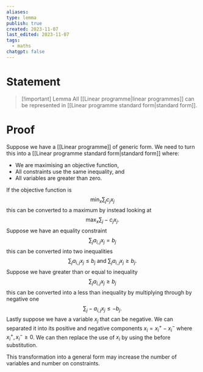 ```yaml
---
aliases: 
type: lemma
publish: true
created: 2023-11-07
last_edited: 2023-11-07
tags:
  - maths
chatgpt: false
---
```

# Statement

> [!important] Lemma
> All [[Linear programme|linear programmes]] can be represented in [[Linear programme standard form|standard form]].

# Proof

Suppose we have a [[Linear programme]] of generic form. We need to turn this into a [[Linear programme standard form|standard form]] where:
- We are maximising an objective function,
- All constraints use the same inequality, and
- All variables are greater than zero.

If the objective function is
$$ \min_x \sum_j c_j x_j$$
this can be converted to a maximum by instead looking at
$$ \max_x \sum_j -c_jx_j.$$
Suppose we have an equality constraint
$$ \sum_j a_{i,j} x_j = b_j$$
this can be converted into two inequalities
$$\sum_j a_{i,j} x_j \leq b_j \mbox{ and } \sum_j a_{i,j} x_j \geq b_j.$$
Suppose we have greater than or equal to inequality
$$\sum_j a_{i,j} x_j \geq b_j$$
this can be converted into a less than inequality by multiplying through by negative one
$$\sum_j -a_{i,j} x_j \leq -b_j.$$
Lastly suppose we have a variable $x_j$ that can be negative. We can separated it into its positive and negative components $x_i = x_i^+ - x_i^-$ where $x_i^+, x_i^- \geq 0$. We can then replace the use of $x_i$ by using the before substitution. 

This transformation into a general form may increase the number of variables and number on constraints. 